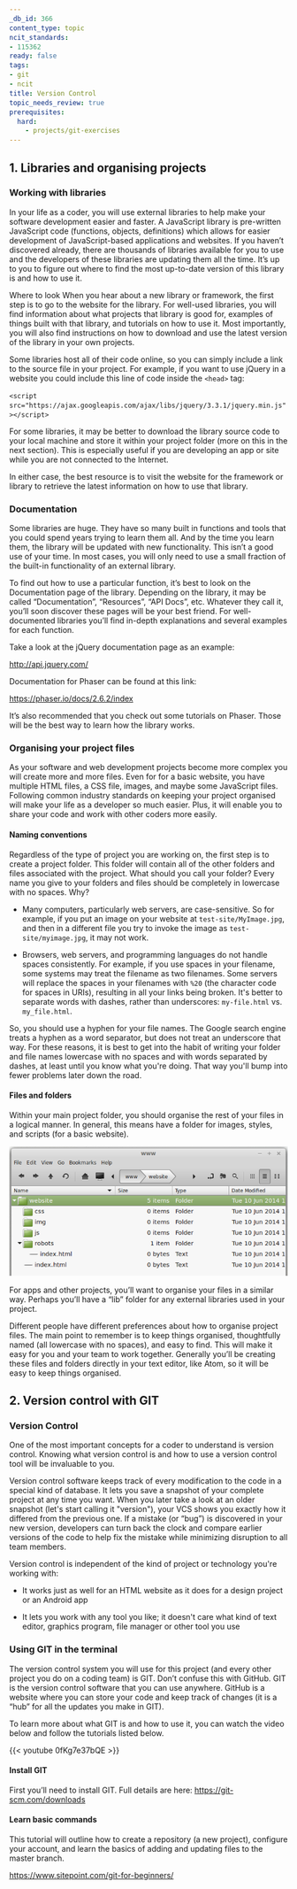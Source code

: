 ```yaml
---
_db_id: 366
content_type: topic
ncit_standards:
- 115362
ready: false
tags:
- git
- ncit
title: Version Control
topic_needs_review: true
prerequisites:
  hard:
    - projects/git-exercises
---
```


## 1. Libraries and organising projects

### Working with libraries

In your life as a coder, you will use external libraries to help make your software development easier and faster. A JavaScript library is pre-written JavaScript code (functions, objects, definitions) which allows for easier development of JavaScript-based applications and websites. If you haven’t discovered already, there are thousands of libraries available for you to use and the developers of these libraries are updating them all the time. It’s up to you to figure out where to find the most up-to-date version of this library is and how to use it.

Where to look
When you hear about a new library or framework, the first step is to go to the website for the library. For well-used libraries, you will find information about what projects that library is good for, examples of things built with that library, and tutorials on how to use it. Most importantly, you will also find instructions on how to download and use the latest version of the library in your own projects.


Some libraries host all of their code online, so you can simply include a link to the source file in your project. For example, if you want to use jQuery in a website you could include this line of code inside the `<head>` tag:


`<script src="https://ajax.googleapis.com/ajax/libs/jquery/3.3.1/jquery.min.js"></script>`


For some libraries, it may be better to download the library source code to your local machine and store it within your project folder (more on this in the next section). This is especially useful if you are developing an app or site while you are not connected to the Internet.


In either case, the best resource is to visit the website for the framework or library to retrieve the latest information on how to use that library.

### Documentation

Some libraries are huge. They have so many built in functions and tools that you could spend years trying to learn them all. And by the time you learn them, the library will be updated with new functionality. This isn’t a good use of your time. In most cases, you will only need to use a small fraction of the built-in functionality of an external library.


To find out how to use a particular function, it’s best to look on the Documentation page of the library. Depending on the library, it may be called “Documentation”, “Resources”, “API Docs”, etc. Whatever they call it, you’ll soon discover these pages will be your best friend. For well-documented libraries you’ll find in-depth explanations and several examples for each function.


Take a look at the jQuery documentation page as an example:

http://api.jquery.com/


Documentation for Phaser can be found at this link:

https://phaser.io/docs/2.6.2/index


It’s also recommended that you check out some tutorials on Phaser. Those will be the best way to learn how the library works.



### Organising your project files

As your software and web development projects become more complex you will create more and more files. Even for for a basic website, you have multiple HTML files, a CSS file, images, and maybe some JavaScript files. Following common industry standards on keeping your project organised will make your life as a developer so much easier. Plus, it will enable you to share your code and work with other coders more easily.


#### Naming conventions

Regardless of the type of project you are working on, the first step is to create a project folder. This folder will contain all of the other folders and files associated with the project. What should you call your folder? Every name you give to your folders and files should be completely in lowercase with no spaces. Why?


 - Many computers, particularly web servers, are case-sensitive. So for example, if you put an image on your website at `test-site/MyImage.jpg`, and then in a different file you try to invoke the image as `test-site/myimage.jpg`, it may not work.

 - Browsers, web servers, and programming languages do not handle spaces consistently. For example, if you use spaces in your filename, some systems may treat the filename as two filenames. Some servers will replace the spaces in your filenames with `%20` (the character code for spaces in URIs), resulting in all your links being broken. It's better to separate words with dashes, rather than underscores: `my-file.html` vs. `my_file.html`.


So, you should use a hyphen for your file names. The Google search engine treats a hyphen as a word separator, but does not treat an underscore that way. For these reasons, it is best to get into the habit of writing your folder and file names lowercase with no spaces and with words separated by dashes, at least until you know what you're doing. That way you'll bump into fewer problems later down the road.


#### Files and folders
Within your main project folder, you should organise the rest of your files in a logical manner. In general, this means have a folder for images, styles, and scripts (for a basic website).

![](1.png)


For apps and other projects, you’ll want to organise your files in a similar way. Perhaps you’ll have a “lib” folder for any external libraries used in your project.


Different people have different preferences about how to organise project files. The main point to remember is to keep things organised, thoughtfully named (all lowercase with no spaces), and easy to find. This will make it easy for you and your team to work together. Generally you’ll be creating these files and folders directly in your text editor, like Atom, so it will be easy to keep things organised.

## 2. Version control with GIT

### Version Control

One of the most important concepts for a coder to understand is version control. Knowing what version control is and how to use a version control tool will be invaluable to you.


Version control software keeps track of every modification to the code in a special kind of database. It lets you save a snapshot of your complete project at any time you want. When you later take a look at an older snapshot (let's start calling it "version"), your VCS shows you exactly how it differed from the previous one. If a mistake (or “bug”) is discovered in your new version, developers can turn back the clock and compare earlier versions of the code to help fix the mistake while minimizing disruption to all team members.


Version control is independent of the kind of project or technology you're working with:


 - It works just as well for an HTML website as it does for a design project or an Android app

 - It lets you work with any tool you like; it doesn't care what kind of text editor, graphics program, file manager or other tool you use

### Using GIT in the terminal

The version control system you will use for this project (and every other project you do on a coding team) is GIT. Don’t confuse this with GitHub. GIT is the version control software that you can use anywhere. GitHub is a website where you can store your code and keep track of changes (it is a “hub” for all the updates you make in GIT).


To learn more about what GIT is and how to use it, you can watch the video below and follow the tutorials listed below.

{{< youtube 0fKg7e37bQE >}}

#### Install GIT

First you’ll need to install GIT. Full details are here: https://git-scm.com/downloads


#### Learn basic commands
This tutorial will outline how to create a repository (a new project), configure your account, and learn the basics of adding and updating files to the master branch.

https://www.sitepoint.com/git-for-beginners/